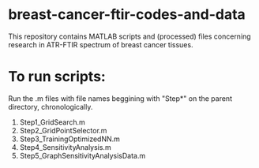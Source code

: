 # breast-cancer-ftir-codes-and-data
This repository contains MATLAB scripts and (processed) files concerning research in ATR-FTIR spectrum of breast cancer tissues.

# To run scripts:
Run the .m files with file names beggining with "Step*" on the parent directory, chronologically.

1. Step1_GridSearch.m
2. Step2_GridPointSelector.m
3. Step3_TrainingOptimizedNN.m
4. Step4_SensitivityAnalysis.m
5. Step5_GraphSensitivityAnalysisData.m
